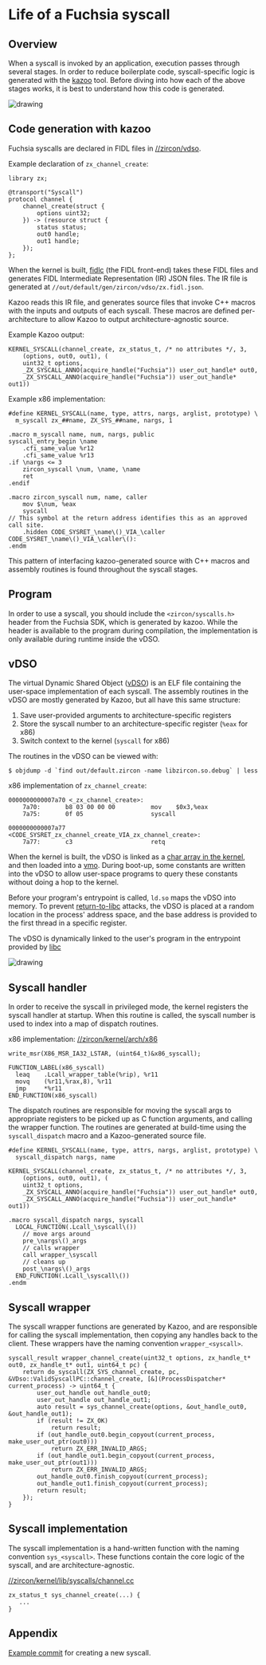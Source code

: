 # Life of a Fuchsia syscall

## Overview

When a syscall is invoked by an application, execution passes through several stages.
In order to reduce boilerplate code, syscall-specific logic is generated with the
[kazoo](https://cs.opensource.google/fuchsia/fuchsia/+/main:zircon/tools/kazoo/)
tool. Before diving into how each of the above stages works, it is best to understand
how this code is generated.

![drawing](images/overview.png)

## Code generation with kazoo

Fuchsia syscalls are declared in FIDL files in [//zircon/vdso](/zircon/vdso).

Example declaration of `zx_channel_create`:

```
library zx;

@transport("Syscall")
protocol channel {
    channel_create(struct {
        options uint32;
    }) -> (resource struct {
        status status;
        out0 handle;
        out1 handle;
    });
};
```

When the kernel is built,
[fidlc](reference/fidl/language/fidlc.md) (the FIDL
front-end) takes these FIDL files and generates FIDL Intermediate Representation
(IR) JSON files. The IR file is generated at `//out/default/gen/zircon/vdso/zx.fidl.json`.

Kazoo reads this IR file, and generates source files that invoke C++ macros
with the inputs and outputs of each syscall. These macros are defined
per-architecture to allow Kazoo to output architecture-agnostic source.

Example Kazoo output:

```
KERNEL_SYSCALL(channel_create, zx_status_t, /* no attributes */, 3,
    (options, out0, out1), (
    uint32_t options,
    _ZX_SYSCALL_ANNO(acquire_handle("Fuchsia")) user_out_handle* out0,
    _ZX_SYSCALL_ANNO(acquire_handle("Fuchsia")) user_out_handle* out1))
```

Example x86 implementation:

```
#define KERNEL_SYSCALL(name, type, attrs, nargs, arglist, prototype) \
  m_syscall zx_##name, ZX_SYS_##name, nargs, 1

.macro m_syscall name, num, nargs, public
syscall_entry_begin \name
    .cfi_same_value %r12
    .cfi_same_value %r13
.if \nargs <= 3
    zircon_syscall \num, \name, \name
    ret
.endif

.macro zircon_syscall num, name, caller
    mov $\num, %eax
    syscall
// This symbol at the return address identifies this as an approved call site.
    .hidden CODE_SYSRET_\name\()_VIA_\caller
CODE_SYSRET_\name\()_VIA_\caller\():
.endm
```

This pattern of interfacing kazoo-generated source with C++ macros and
assembly routines is found throughout the syscall stages.

## Program

In order to use a syscall, you should include the
`<zircon/syscalls.h>` header from the Fuchsia SDK, which is generated by kazoo.
While the header is available to the program during compilation, the
implementation is only available during runtime inside the vDSO.

## vDSO

The virtual Dynamic Shared Object
([vDSO](concepts/kernel/vdso.md)) is an ELF file
containing the user-space implementation of each syscall. The assembly routines
in the vDSO are mostly generated by Kazoo, but all have this same structure:

1. Save user-provided arguments to architecture-specific registers
1. Store the syscall number to an architecture-specific register (`%eax` for x86)
1. Switch context to the kernel (`syscall` for x86)

The routines in the vDSO can be viewed with:

```
$ objdump -d `find out/default.zircon -name libzircon.so.debug` | less
```

x86 implementation of `zx_channel_create`:

```
0000000000007a70 <_zx_channel_create>:
    7a70:       b8 03 00 00 00          mov    $0x3,%eax
    7a75:       0f 05                   syscall

0000000000007a77 <CODE_SYSRET_zx_channel_create_VIA_zx_channel_create>:
    7a77:       c3                      retq
```

When the kernel is built, the vDSO is linked as a
[char array in the kernel](/zircon/kernel/lib/userabi/vdso.cc#28),
and then loaded into a
[vmo](reference/kernel_objects/vm_object.md).
During boot-up, some constants are written into the vDSO to allow user-space
programs to query these constants without doing a hop to the kernel.

Before your program's entrypoint is called, `ld.so` maps the vDSO into memory.
To prevent [return-to-libc](https://en.wikipedia.org/wiki/Return-to-libc_attack)
attacks, the vDSO is placed at a random location in the process' address space,
and the base address is provided to the first thread in a specific register.

The vDSO is dynamically linked to the user's program in the entrypoint provided
by [libc](development/languages/c-cpp/libc.md)

![drawing](images/vdso_loading.png)

## Syscall handler

In order to receive the syscall in privileged mode, the kernel registers the
syscall handler at startup. When this routine is called, the syscall
number is used to index into a map of dispatch routines.

x86 implementation: [//zircon/kernel/arch/x86](/zircon/kernel/arch/x86)

```
write_msr(X86_MSR_IA32_LSTAR, (uint64_t)&x86_syscall);

FUNCTION_LABEL(x86_syscall)
  leaq    .Lcall_wrapper_table(%rip), %r11
  movq    (%r11,%rax,8), %r11
  jmp     *%r11
END_FUNCTION(x86_syscall)
```

The dispatch routines are responsible for moving the syscall args to appropriate
registers to be picked up as C function arguments, and calling the wrapper
function. The routines are generated at build-time using the `syscall_dispatch`
macro and a Kazoo-generated source file.

```
#define KERNEL_SYSCALL(name, type, attrs, nargs, arglist, prototype) \
  syscall_dispatch nargs, name

KERNEL_SYSCALL(channel_create, zx_status_t, /* no attributes */, 3,
    (options, out0, out1), (
    uint32_t options,
    _ZX_SYSCALL_ANNO(acquire_handle("Fuchsia")) user_out_handle* out0,
    _ZX_SYSCALL_ANNO(acquire_handle("Fuchsia")) user_out_handle* out1))

.macro syscall_dispatch nargs, syscall
  LOCAL_FUNCTION(.Lcall_\syscall\())
    // move args around
    pre_\nargs\()_args
    // calls wrapper
    call wrapper_\syscall
    // cleans up
    post_\nargs\()_args
  END_FUNCTION(.Lcall_\syscall\())
.endm
```

## Syscall wrapper

The syscall wrapper functions are generated by Kazoo, and are responsible for
calling the syscall implementation, then copying any handles back to the client.
These wrappers have the naming convention `wrapper_<syscall>`.

```
syscall_result wrapper_channel_create(uint32_t options, zx_handle_t* out0, zx_handle_t* out1, uint64_t pc) {
    return do_syscall(ZX_SYS_channel_create, pc, &VDso::ValidSyscallPC::channel_create, [&](ProcessDispatcher* current_process) -> uint64_t {
        user_out_handle out_handle_out0;
        user_out_handle out_handle_out1;
        auto result = sys_channel_create(options, &out_handle_out0, &out_handle_out1);
        if (result != ZX_OK)
            return result;
        if (out_handle_out0.begin_copyout(current_process, make_user_out_ptr(out0)))
            return ZX_ERR_INVALID_ARGS;
        if (out_handle_out1.begin_copyout(current_process, make_user_out_ptr(out1)))
            return ZX_ERR_INVALID_ARGS;
        out_handle_out0.finish_copyout(current_process);
        out_handle_out1.finish_copyout(current_process);
        return result;
    });
}
```

## Syscall implementation

The syscall implementation is a hand-written function with the naming convention
`sys_<syscall>`. These functions contain the core logic of the syscall, and are
architecture-agnostic.

[//zircon/kernel/lib/syscalls/channel.cc](/zircon/kernel/lib/syscalls/channel.cc)

```
zx_status_t sys_channel_create(...) {
   ...
}
```

## Appendix

[Example commit](https://fuchsia-review.googlesource.com/c/fuchsia/+/431659) for
creating a new syscall.
